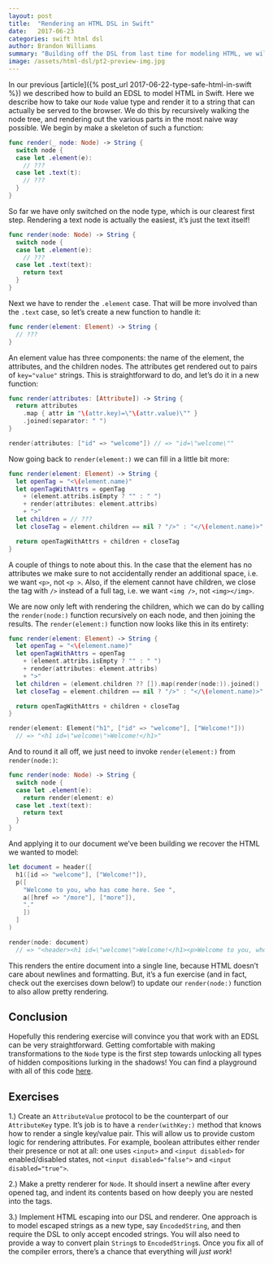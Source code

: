 ```yaml
---
layout: post
title:  "Rendering an HTML DSL in Swift"
date:   2017-06-23
categories: swift html dsl
author: Brandon Williams
summary: "Building off the DSL from last time for modeling HTML, we will create a simple function to render a node to a string that can ultimately be served to a browser."
image: /assets/html-dsl/pt2-preview-img.jpg
---
```


In our previous [article]({% post_url 2017-06-22-type-safe-html-in-swift %}) we described how to build an EDSL to model HTML in Swift. Here we describe how to take our `Node` value type and render it to a string that can actually be served to the browser. We do this by recursively walking the node tree, and rendering out the various parts in the most naive way possible. We begin by make a skeleton of such a function:

```swift
func render(_ node: Node) -> String {
  switch node {
  case let .element(e):
    // ???
  case let .text(t):
    // ???
  }
}
```

So far we have only switched on the node type, which is our clearest first step. Rendering a text node is actually the easiest, it’s just the text itself!

```swift
func render(node: Node) -> String {
  switch node {
  case let .element(e):
    // ???
  case let .text(text):
    return text
  }
}
```

Next we have to render the `.element` case. That will be more involved than the `.text` case, so let’s create a new function to handle it:

```swift
func render(element: Element) -> String {
  // ???
}
```

An element value has three components: the name of the element, the attributes, and the children nodes. The attributes get rendered out to pairs of `key="value"` strings. This is straightforward to do, and let’s do it in a new function:

```swift
func render(attributes: [Attribute]) -> String {
  return attributes
    .map { attr in "\(attr.key)=\"\(attr.value)\"" }
    .joined(separator: " ")
}

render(attributes: ["id" => "welcome"]) // => "id=\"welcome\""
```

Now going back to `render(element:)` we can fill in a little bit more:

```swift
func render(element: Element) -> String {
  let openTag = "<\(element.name)"
  let openTagWithAttrs = openTag
    + (element.attribs.isEmpty ? "" : " ")
    + render(attributes: element.attribs)
    + ">"
  let children = // ???
  let closeTag = element.children == nil ? "/>" : "</\(element.name)>"

  return openTagWithAttrs + children + closeTag
}
```

A couple of things to note about this. In the case that the element has no attributes we make sure to not accidentally render an additional space, i.e. we want `<p>`, not `<p >`. Also, if the element cannot have children, we close the tag with `/>` instead of a full tag, i.e. we want `<img />`, not `<img></img>`.

We are now only left with rendering the children, which we can do by calling the `render(node:)` function recursively on each node, and then joining the results. The `render(element:)` function now looks like this in its entirety:

```swift
func render(element: Element) -> String {
  let openTag = "<\(element.name)"
  let openTagWithAttrs = openTag
    + (element.attribs.isEmpty ? "" : " ")
    + render(attributes: element.attribs)
    + ">"
  let children = (element.children ?? []).map(render(node:)).joined()
  let closeTag = element.children == nil ? "/>" : "</\(element.name)>"

  return openTagWithAttrs + children + closeTag
}

render(element: Element("h1", ["id" => "welcome"], ["Welcome!"]))
  // => "<h1 id=\"welcome\">Welcome!</h1>"
```

And to round it all off, we just need to invoke `render(element:)` from `render(node:)`:

```swift
func render(node: Node) -> String {
  switch node {
  case let .element(e):
    return render(element: e)
  case let .text(text):
    return text
  }
}
```

And applying it to our document we’ve been building we recover the HTML we wanted to model:

```swift
let document = header([
  h1([id => "welcome"], ["Welcome!"]),
  p([
    "Welcome to you, who has come here. See ",
    a([href => "/more"], ["more"]),
    "."
    ])
  ]
)

render(node: document)
  // => "<header><h1 id=\"welcome\">Welcome!</h1><p>Welcome to you, who has come here. See <a href=\"/more\">more</a>.</p></header>"
```

This renders the entire document into a single line, because HTML doesn’t care about newlines and formatting. But, it’s a fun exercise (and in fact, check out the exercises down below!) to update our `render(node:)` function to also allow pretty rendering.

## Conclusion

Hopefully this rendering exercise will convince you that work with an EDSL can be very straightforward. Getting comfortable with making transformations to the `Node` type is the first step towards unlocking all types of hidden compositions lurking in the shadows! You can find a playground with all of this code <a href="/assets/html-dsl/html-dsl-pt2.playground.zip">here</a>.

## Exercises

1.) Create an `AttributeValue` protocol to be the counterpart of our `AttributeKey` type. It’s job is to have a `render(withKey:)` method that knows how to render a single key/value pair. This will allow us to provide custom logic for rendering attributes. For example, boolean attributes either render their presence or not at all: one uses `<input>` and `<input disabled>` for enabled/disabled states, not `<input disabled="false">` and `<input disabled="true">`.

2.) Make a pretty renderer for `Node`. It should insert a newline after every opened tag, and indent its contents based on how deeply you are nested into the tags.

3.) Implement HTML escaping into our DSL and renderer. One approach is to model escaped strings as a new type, say `EncodedString`, and then require the DSL to only accept encoded strings. You will also need to provide a way to convert plain `String`s to `EncodedString`s. Once you fix all of the compiler errors, there’s a chance that everything will _just work_!
